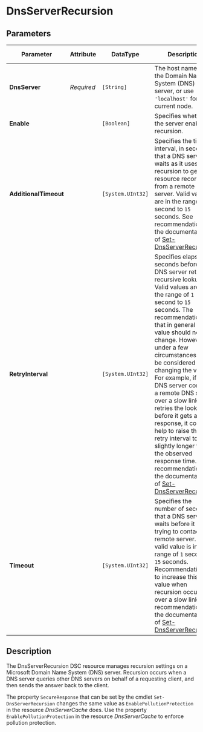 # DnsServerRecursion

## Parameters

| Parameter             | Attribute  | DataType          | Description                                                                                                                                                                                                                                                                                                                                                                                                                                                                                                                                                                                                                                                                       | Allowed Values |
| --------------------- | ---------- | ----------------- | --------------------------------------------------------------------------------------------------------------------------------------------------------------------------------------------------------------------------------------------------------------------------------------------------------------------------------------------------------------------------------------------------------------------------------------------------------------------------------------------------------------------------------------------------------------------------------------------------------------------------------------------------------------------------------- | -------------- |
| **DnsServer**         | *Required* | `[String]`        | The host name of the Domain Name System (DNS) server, or use `'localhost'` for the current node.                                                                                                                                                                                                                                                                                                                                                                                                                                                                                                                                                                                  |                |
| **Enable**            |            | `[Boolean]`       | Specifies whether the server enables recursion.                                                                                                                                                                                                                                                                                                                                                                                                                                                                                                                                                                                                                                   |                |
| **AdditionalTimeout** |            | `[System.UInt32]` | Specifies the time interval, in seconds, that a DNS server waits as it uses recursion to get resource records from a remote DNS server. Valid values are in the range of `1` second to `15` seconds. See recommendation in the documentation of [Set-DnsServerRecursion](https://docs.microsoft.com/en-us/powershell/module/dnsserver/set-dnsserverrecursion).                                                                                                                                                                                                                                                                                                                    |                |
| **RetryInterval**     |            | `[System.UInt32]` | Specifies elapsed seconds before a DNS server retries a recursive lookup. Valid values are in the range of `1` second to `15` seconds. The recommendation is that in general this value should not be change. However, under a few circumstances it can be considered changing the value. For example, if a DNS server contacts a remote DNS server over a slow link and retries the lookup before it gets a response, it could help to raise the retry interval to be slightly longer than the observed response time. See recommendation in the documentation of [Set-DnsServerRecursion](https://docs.microsoft.com/en-us/powershell/module/dnsserver/set-dnsserverrecursion). |                |
| **Timeout**           |            | `[System.UInt32]` | Specifies the number of seconds that a DNS server waits before it stops trying to contact a remote server. The valid value is in the range of `1` second to `15` seconds. Recommendation is to increase this value when recursion occurs over a slow link. See recommendation in the documentation of [Set-DnsServerRecursion](https://docs.microsoft.com/en-us/powershell/module/dnsserver/set-dnsserverrecursion).                                                                                                                                                                                                                                                              |                |

## Description

The DnsServerRecursion DSC resource manages recursion settings on a Microsoft
Domain Name System (DNS) server. Recursion occurs when a DNS server queries
other DNS servers on behalf of a requesting client, and then sends the answer
back to the client.

The property `SecureResponse` that can be set by the cmdlet `Set-DnsServerRecursion`
changes the same value as `EnablePollutionProtection` in the resource _DnsServerCache_
does. Use the property `EnablePollutionProtection` in the resource _DnsServerCache_
to enforce pollution protection.
